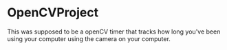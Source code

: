 # OpenCVProject
This was supposed to be a openCV timer that tracks how long you've been using your computer using the camera on your computer.
